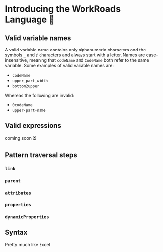 # Introducing the WorkRoads Language 🚀

## Valid variable names

A valid variable name contains only alphanumeric characters and the symbols `_` and `@` characters and always start with a letter. Names are case-insensitive, meaning that `codeName` and `CodeName` both refer to the same variable. Some examples of valid variable names are:
- `codeName`
- `upper_part_width`
- `bottom2upper`

Whereas the following are invalid:
- `0codeName`
- `upper-part-name`

## Valid expressions
coming soon ⏳

## Pattern traversal steps

### `link`

### `parent`

### `attributes`

### `properties`

### `dynamicProperties`

## Syntax

Pretty much like Excel